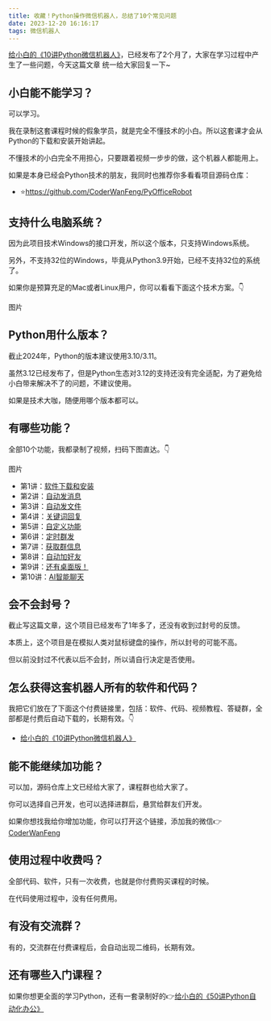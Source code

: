```yaml
---
title: 收藏！Python操作微信机器人，总结了10个常见问题
date: 2023-12-20 16:16:17
tags: 微信机器人
---
```



[给小白的《10讲Python微信机器人》](https://mp.weixin.qq.com/s/-oR2dUakXEY3vmPbzVtrnA)，已经发布了2个月了，大家在学习过程中产生了一些问题，今天这篇文章 统一给大家回复一下~


## 小白能不能学习？

可以学习。

我在录制这套课程时候的假象学员，就是完全不懂技术的小白。所以这套课才会从Python的下载和安装开始讲起。

不懂技术的小白完全不用担心，只要跟着视频一步步的做，这个机器人都能用上。

如果是本身已经会Python技术的朋友，我同时也推荐你多看看项目源码仓库：
- ⭐https://github.com/CoderWanFeng/PyOfficeRobot


## 支持什么电脑系统？

因为此项目技术Windows的接口开发，所以这个版本，只支持Windows系统。

另外，不支持32位的Windows，毕竟从Python3.9开始，已经不支持32位的系统了。

如果你是预算充足的Mac或者Linux用户，你可以看看下面这个技术方案。👇

图片

## Python用什么版本？

截止2024年，Python的版本建议使用3.10/3.11。

虽然3.12已经发布了，但是Python生态对3.12的支持还没有完全适配，为了避免给小白带来解决不了的问题，不建议使用。


如果是技术大咖，随便用哪个版本都可以。


## 有哪些功能？


全部10个功能，我都录制了视频，扫码下图直达。👇

图片

- 第1讲：[软件下载和安装](https://mp.weixin.qq.com/s/g9nejIxuitwRzl5NMi177w)
- 第2讲：[自动发消息](https://mp.weixin.qq.com/s/g9nejIxuitwRzl5NMi177w)
- 第3讲：[自动发文件](https://mp.weixin.qq.com/s/g9nejIxuitwRzl5NMi177w)
- 第4讲：[关键词回复](https://mp.weixin.qq.com/s/g9nejIxuitwRzl5NMi177w)
- 第5讲：[自定义功能](https://mp.weixin.qq.com/s/g9nejIxuitwRzl5NMi177w)
- 第6讲：[定时群发](https://mp.weixin.qq.com/s/g9nejIxuitwRzl5NMi177w)
- 第7讲：[获取群信息](https://mp.weixin.qq.com/s/g9nejIxuitwRzl5NMi177w)
- 第8讲：[自动加好友](https://mp.weixin.qq.com/s/g9nejIxuitwRzl5NMi177w)
- 第9讲：[还有桌面版！](https://mp.weixin.qq.com/s/g9nejIxuitwRzl5NMi177w)
- 第10讲：[AI智能聊天](https://mp.weixin.qq.com/s/g9nejIxuitwRzl5NMi177w)



## 会不会封号？

截止写这篇文章，这个项目已经发布了1年多了，还没有收到过封号的反馈。

本质上，这个项目是在模拟人类对鼠标键盘的操作，所以封号的可能不高。

但以前没封过不代表以后不会封，所以请自行决定是否使用。

## 怎么获得这套机器人所有的软件和代码？

我把它们放在了下面这个付费链接里，包括：软件、代码、视频教程、答疑群，全部都是付费后自动下载的，长期有效。👇

- [给小白的《10讲Python微信机器人》](https://mp.weixin.qq.com/s/-oR2dUakXEY3vmPbzVtrnA)



## 能不能继续加功能？

可以加，源码仓库上文已经给大家了，课程群也给大家了。

你可以选择自己开发，也可以选择进群后，悬赏给群友们开发。

如果你想找我给你增加功能，你可以打开这个链接，添加我的微信👉[CoderWanFeng](http://www.python4office.cn/wechat-qrcode/)

## 使用过程中收费吗？

全部代码、软件，只有一次收费，也就是你付费购买课程的时候。

在代码使用过程中，没有任何费用。

## 有没有交流群？

有的，交流群在付费课程后，会自动出现二维码，长期有效。


## 还有哪些入门课程？


如果你想更全面的学习Python，还有一套录制好的👉[给小白的《50讲Python自动化办公》](https://www.python-office.com/course/50-python-office.html)



